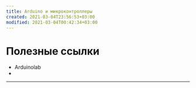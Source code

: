```yaml
---
title: Arduino и микроконтроллеры
created: 2021-03-04T23:56:53+03:00
modified: 2021-03-04T00:42:34+03:00
---
```


# Полезные ссылки

* Arduinolab
*

***

